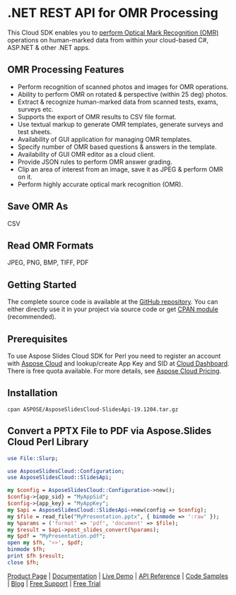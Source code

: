 # .NET REST API for OMR Processing

This Cloud SDK enables you to [perform Optical Mark Recognition (OMR)](https://products.aspose.cloud/slides/perl) operations on human-marked data from within your cloud-based C#, ASP.NET & other .NET apps.

## OMR Processing Features

- Perform recognition of scanned photos and images for OMR operations.
- Ability to perform OMR on rotated & perspective (within 25 deg) photos.
- Extract & recognize human-marked data from scanned tests, exams, surveys etc.
- Supports the export of OMR results to CSV file format.
- Use textual markup to generate OMR templates, generate surveys and test sheets.
- Availability of GUI application for managing OMR templates.
- Specify number of OMR based questions & answers in the template.
- Availability of GUI OMR editor as a cloud client.
- Provide JSON rules to perform OMR answer grading.
- Clip an area of interest from an image, save it as JPEG & perform OMR on it.
- Perform highly accurate optical mark recognition (OMR).

## Save OMR As

CSV

## Read OMR Formats

JPEG, PNG, BMP, TIFF, PDF

## Getting Started

The complete source code is available at the [GitHub repository](https://github.com/aspose-slides-cloud/aspose-slides-cloud-perl). You can either directly use it in your project via source code or get [CPAN module](https://metacpan.org/release/AsposeSlidesCloud-SlidesApi) (recommended).

## Prerequisites

To use Aspose Slides Cloud SDK for Perl you need to register an account with [Aspose Cloud](https://www.aspose.cloud/) and lookup/create App Key and SID at [Cloud Dashboard](https://dashboard.aspose.cloud/#/apps). There is free quota available. For more details, see [Aspose Cloud Pricing](https://purchase.aspose.cloud/pricing).

## Installation

```console
cpan ASPOSE/AsposeSlidesCloud-SlidesApi-19.1204.tar.gz
```

## Convert a PPTX File to PDF via Aspose.Slides Cloud Perl Library

```perl
use File::Slurp;

use AsposeSlidesCloud::Configuration;
use AsposeSlidesCloud::SlidesApi;

my $config = AsposeSlidesCloud::Configuration->new();
$config->{app_sid} = "MyAppSid";
$config->{app_key} = "MyAppKey";
my $api = AsposeSlidesCloud::SlidesApi->new(config => $config);
my $file = read_file("MyPresentation.pptx", { binmode => ':raw' });
my %params = ('format' => 'pdf', 'document' => $file);
my $result = $api->post_slides_convert(%params);
my $pdf = "MyPresentation.pdf";
open my $fh, '>>', $pdf;
binmode $fh;
print $fh $result;
close $fh;
```

[Product Page](https://products.aspose.cloud/slides/perl) | [Documentation](https://docs.aspose.cloud/display/omrcloud/Home) | [Live Demo](https://products.aspose.app/slides/family) | [API Reference](https://apireference.aspose.cloud/omr/) | [Code Samples](https://github.com/aspose-omr-cloud) | [Blog](https://blog.aspose.cloud/category/omr/) | [Free Support](https://forum.aspose.cloud/c/omr) | [Free Trial](https://dashboard.aspose.cloud/#/apps)
